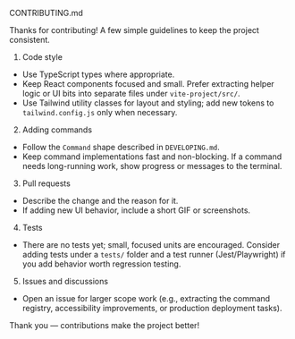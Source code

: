 CONTRIBUTING.md

Thanks for contributing! A few simple guidelines to keep the project consistent.

1) Code style
- Use TypeScript types where appropriate.
- Keep React components focused and small. Prefer extracting helper logic or UI bits into separate files under `vite-project/src/`.
- Use Tailwind utility classes for layout and styling; add new tokens to `tailwind.config.js` only when necessary.

2) Adding commands
- Follow the `Command` shape described in `DEVELOPING.md`.
- Keep command implementations fast and non-blocking. If a command needs long-running work, show progress or messages to the terminal.

3) Pull requests
- Describe the change and the reason for it.
- If adding new UI behavior, include a short GIF or screenshots.

4) Tests
- There are no tests yet; small, focused units are encouraged. Consider adding tests under a `tests/` folder and a test runner (Jest/Playwright) if you add behavior worth regression testing.

5) Issues and discussions
- Open an issue for larger scope work (e.g., extracting the command registry, accessibility improvements, or production deployment tasks).

Thank you — contributions make the project better!
